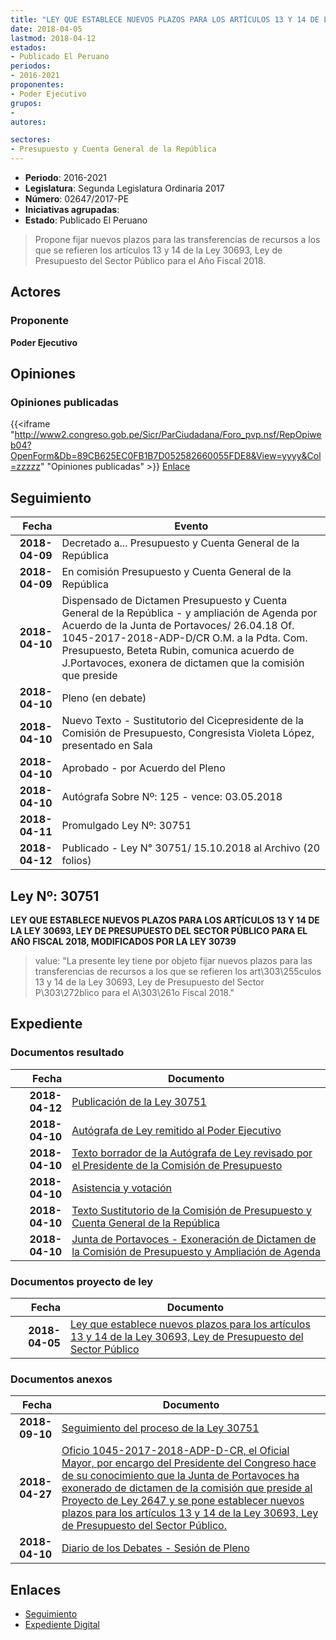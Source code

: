 ```yaml
---
title: "LEY QUE ESTABLECE NUEVOS PLAZOS PARA LOS ARTÍCULOS 13 Y 14 DE LA LEY 30693, LEY DE PRESUPUESTO DEL SECTOR PÚBLICO PARA EL AÑO FISCAL 2018, MODIFICADO POR LEY 30739"
date: 2018-04-05
lastmod: 2018-04-12
estados:
- Publicado El Peruano
periodos:
- 2016-2021
proponentes:
- Poder Ejecutivo
grupos:
- 
autores:

sectores:
- Presupuesto y Cuenta General de la República
---
```

- **Periodo**: 2016-2021
- **Legislatura**: Segunda Legislatura Ordinaria 2017
- **Número**: 02647/2017-PE
- **Iniciativas agrupadas**: 
- **Estado**: Publicado El Peruano

> Propone fijar nuevos plazos para las transferencias de recursos a los que se refieren los artículos 13 y 14 de la Ley 30693, Ley de Presupuesto del Sector Público para el Año Fiscal 2018.


## Actores

### Proponente

**Poder Ejecutivo**

## Opiniones

### Opiniones publicadas

{{<iframe "http://www2.congreso.gob.pe/Sicr/ParCiudadana/Foro_pvp.nsf/RepOpiweb04?OpenForm&Db=89CB625EC0FB1B7D052582660055FDE8&View=yyyy&Col=zzzzz" "Opiniones publicadas" >}}
[Enlace](http://www2.congreso.gob.pe/Sicr/ParCiudadana/Foro_pvp.nsf/RepOpiweb04?OpenForm&Db=89CB625EC0FB1B7D052582660055FDE8&View=yyyy&Col=zzzzz)


## Seguimiento

| Fecha | Evento |
|------:|--------|
| **2018-04-09** | Decretado a... Presupuesto y Cuenta General de la República |
| **2018-04-09** | En comisión Presupuesto y Cuenta General de la República |
| **2018-04-10** | Dispensado de Dictamen Presupuesto y Cuenta General de la República - y ampliación de Agenda por Acuerdo de la Junta de Portavoces/ 26.04.18 Of. 1045-2017-2018-ADP-D/CR O.M. a la Pdta. Com. Presupuesto, Beteta Rubin, comunica acuerdo de J.Portavoces, exonera de dictamen que la comisión que preside |
| **2018-04-10** | Pleno (en debate) |
| **2018-04-10** | Nuevo Texto - Sustitutorio del Cicepresidente de la Comisión de Presupuesto, Congresista Violeta López, presentado en Sala |
| **2018-04-10** | Aprobado - por Acuerdo del Pleno |
| **2018-04-10** | Autógrafa Sobre Nº: 125 - vence: 03.05.2018 |
| **2018-04-11** | Promulgado Ley Nº: 30751 |
| **2018-04-12** | Publicado - Ley N° 30751/ 15.10.2018 al Archivo (20 folios) |

## Ley Nº: 30751

**LEY QUE ESTABLECE NUEVOS PLAZOS PARA LOS ARTÍCULOS 13 Y 14 DE LA LEY 30693, LEY DE PRESUPUESTO DEL SECTOR PÚBLICO PARA EL AÑO FISCAL 2018, MODIFICADOS POR LA LEY 30739**

> value: "La presente ley tiene por objeto fijar nuevos plazos para las transferencias de recursos a los que se refieren los art\303\255culos 13 y 14 de la Ley 30693, Ley de Presupuesto del Sector P\303\272blico para el A\303\261o Fiscal 2018."


## Expediente

### Documentos resultado

| Fecha | Documento |
|------:|-----------|
| **2018-04-12** | [Publicación de la Ley 30751](http://www.leyes.congreso.gob.pe/Documentos/2016_2021/ADLP/Normas_Legales/30751-LEY.pdf) |
| **2018-04-10** | [Autógrafa de Ley remitido al Poder Ejecutivo](http://www.leyes.congreso.gob.pe/Documentos/2016_2021/ADLP/Texto_Aprobado/AU0264720180410.pdf) |
| **2018-04-10** | [Texto borrador de la Autógrafa de Ley revisado por el Presidente de la Comisión de Presupuesto](http://www.leyes.congreso.gob.pe/Documentos/2016_2021/Asistencia_y_Votacion/Proyectos_de_Ley/AV0264720180410.pdf) |
| **2018-04-10** | [Asistencia y votación](http://www.leyes.congreso.gob.pe/Documentos/2016_2021/Asistencia_y_Votacion/Proyectos_de_Ley/AV0264720180410.pdf) |
| **2018-04-10** | [Texto Sustitutorio de la Comisión de Presupuesto y Cuenta General de la República](http://www.leyes.congreso.gob.pe/Documentos/2016_2021/Texto_Sustitutorio/Proyectos_de_Ley/TS0264720180410.pdf) |
| **2018-04-10** | [Junta de Portavoces - Exoneración de Dictamen de la Comisión de Presupuesto y Ampliación de Agenda](http://www.leyes.congreso.gob.pe/Documentos/2016_2021/Acuerdos/Junta_Portavoces/AJP0264720180410.pdf) |

### Documentos proyecto de ley

| Fecha | Documento |
|------:|-----------|
| **2018-04-05** | [Ley que establece nuevos plazos para los artículos 13 y 14 de la Ley 30693, Ley de Presupuesto del Sector Público](http://www.leyes.congreso.gob.pe/Documentos/2016_2021/Proyectos_de_Ley_y_de_Resoluciones_Legislativas/PL0264720180405..pdf) |

### Documentos anexos

| Fecha | Documento |
|------:|-----------|
| **2018-09-10** | [Seguimiento del proceso de la Ley 30751](http://www.leyes.congreso.gob.pe/Documentos/2016_2021/Seguimiento_de_Proyectos_de_Ley/02647PL20180910.PDF) |
| **2018-04-27** | [Oficio 1045-2017-2018-ADP-D-CR, el Oficial Mayor, por encargo del Presidente del Congreso hace de su conocimiento que la Junta de Portavoces ha exonerado de dictamen de la comisión que preside al Proyecto de Ley 2647 y se pone establecer nuevos plazos para los artículos 13 y 14 de la Ley 30693, Ley de Presupuesto del Sector Público.](http://www.leyes.congreso.gob.pe/Documentos/2016_2021/Oficios/Oficialia_Mayor/OFICIO-1045-2017-2018-ADP-D-CR.PDF) |
| **2018-04-10** | [Diario de los Debates - Sesión de Pleno](http://www.leyes.congreso.gob.pe/Documentos/2016_2021/ADLP/Diario_Debates/30751-TDD.pdf) |

## Enlaces

- [Seguimiento](http://www2.congreso.gob.pe/Sicr/TraDocEstProc/CLProLey2016.nsf/f7fff46988ca05b1052578e100829cc7/91825d49851a7b750525826600557264?OpenDocument)
- [Expediente Digital](http://www2.congreso.gob.pe/Sicr/TraDocEstProc/Expvirt_2011.nsf/visbusqptramdoc1621/02647?opendocument)

